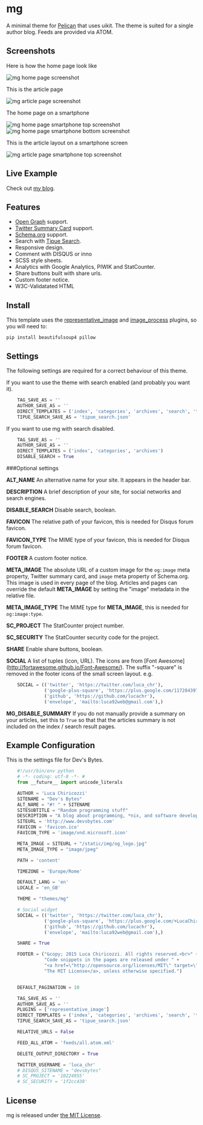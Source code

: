 mg
==============

A minimal theme for [Pelican](http://blog.getpelican.com/) that uses uikit.
The theme is suited for a single author blog. Feeds are provided via ATOM.


Screenshots
--------------

Here is how the home page look like

![mg home page screenshot](https://raw.githubusercontent.com/lucachr/pelican-mg/master/home-page-screenshot.png)

This is the article page

![mg article page screenshot](https://raw.githubusercontent.com/lucachr/pelican-mg/master/article-screenshot.png)

The home page on a smartphone

![mg home page smartphone top screenshot](https://github.com/lucachr/pelican-mg/blob/master/home-page-smartphone-top.png)
![mg home page smartphone bottom screenshot](https://github.com/lucachr/pelican-mg/blob/master/home-page-smartphone-bottom.png)

This is the article layout on a smartphone screen

![mg article page smartphone top screenshot](https://raw.githubusercontent.com/lucachr/pelican-mg/master/article-page-smartphone-top.png)

Live Example
--------------
Check out [my blog](https://chezsoi.org/lucas).

Features
--------------

* [Open Graph](http://ogp.me) support.
* [Twitter Summary Card](https://dev.twitter.com/cards/types/summary) support.
* [Schema.org](http://schema.org) support.
* Search with [Tipue Search](http://www.tipue.com/search).
* Responsive design.
* Comment with DISQUS or inno
* SCSS style sheets.
* Analytics with Google Analytics, PIWIK and StatCounter.
* Share buttons built with share urls.
* Custom footer notice.
* W3C-Validatated HTML

Install
-------
This template uses the [representative_image](https://github.com/getpelican/pelican-plugins/tree/master/representative_image) and [image_process](https://github.com/getpelican/pelican-plugins/tree/master/image_process) plugins, so you will need to:

    pip install beautifulsoup4 pillow


Settings
--------------

The following settings are required for a correct behaviour of this theme.

If you want to use the theme with search enabled (and probably you want it).

```python
    TAG_SAVE_AS = ''
    AUTHOR_SAVE_AS = ''
    DIRECT_TEMPLATES = ('index', 'categories', 'archives', 'search', 'tipue_search')
    TIPUE_SEARCH_SAVE_AS = 'tipue_search.json'
```

If you want to use mg with search disabled.

```python
    TAG_SAVE_AS = ''
    AUTHOR_SAVE_AS = ''
    DIRECT_TEMPLATES = ('index', 'categories', 'archives')
    DISABLE_SEARCH = True
```

###Optional settings

**ALT_NAME**
An alternative name for your site. It appears in the header bar.

**DESCRIPTION**
A brief description of your site, for social networks and search engines.

**DISABLE_SEARCH**
Disable search, boolean.

**FAVICON**
The relative path of your favicon, this is needed for Disqus forum favicon.

**FAVICON_TYPE**
The MIME type of your favicon, this is needed for Disqus forum favicon.

**FOOTER**
A custom footer notice.

**META_IMAGE**
The absolute URL of a custom image for the `og:image` meta property, Twitter
summary card, and `image` meta property of Schema.org. This image is used in
every page of the blog. Articles and pages can override the default
**META_IMAGE** by setting the "image" metadata in the relative file.

**META_IMAGE_TYPE**
The MIME type for **META_IMAGE**, this is needed for `og:image:type`.

**SC_PROJECT**
The StatCounter project number.

**SC_SECURITY**
The StatCounter security code for the project.

**SHARE**
Enable share buttons, boolean.

**SOCIAL**
A list of tuples (icon, URL). The icons are from [Font Awesome]
(http://fortawesome.github.io/Font-Awesome/). The suffix "-square" is removed
in the footer icons of the small screen layout.
e.g.
```python
    SOCIAL = (('twitter', 'https://twitter.com/luca_chr'),
              ('google-plus-square', 'https://plus.google.com/117284397605208270870'),
              ('github', 'https://github.com/lucachr'),
              ('envelope', 'mailto:luca92web@gmail.com'),)
```

**MG_DISABLE_SUMMARY**
If you do not manually provide a summary on your articles, set this to `True` so that that the articles summary is not included on the index / search result pages.

Example Configuration
----------------------

This is the settings file for Dev's Bytes.

```python
    #!/usr/bin/env python
    # -*- coding: utf-8 -*- #
    from __future__ import unicode_literals

    AUTHOR = 'Luca Chiricozzi'
    SITENAME = "Dev's Bytes"
    ALT_NAME = "#! " + SITENAME
    SITESUBTITLE = "Random programming stuff"
    DESCRIPTION = "A blog about programming, *nix, and software development."
    SITEURL = 'http://www.devsbytes.com'
    FAVICON = 'favicon.ico'
    FAVICON_TYPE = 'image/vnd.microsoft.icon'

    META_IMAGE = SITEURL + "/static/img/og_logo.jpg"
    META_IMAGE_TYPE = "image/jpeg"

    PATH = 'content'

    TIMEZONE = 'Europe/Rome'

    DEFAULT_LANG = 'en'
    LOCALE = 'en_GB'

    THEME = "themes/mg"

    # Social widget
    SOCIAL = (('twitter', 'https://twitter.com/luca_chr'),
              ('google-plus-square', 'https://plus.google.com/+LucaChiricozzi'),
              ('github', 'https://github.com/lucachr'),
              ('envelope', 'mailto:luca92web@gmail.com'),)

    SHARE = True

    FOOTER = ("&copy; 2015 Luca Chiricozzi. All rights reserved.<br>" +
              "Code snippets in the pages are released under " +
              "<a href=\"http://opensource.org/licenses/MIT\" target=\"_blank\">" +
              "The MIT License</a>, unless otherwise specified.")


    DEFAULT_PAGINATION = 10

    TAG_SAVE_AS = ''
    AUTHOR_SAVE_AS = ''
    PLUGINS = ['representative_image']
    DIRECT_TEMPLATES = ('index', 'categories', 'archives', 'search', 'tipue_search')
    TIPUE_SEARCH_SAVE_AS = 'tipue_search.json'

    RELATIVE_URLS = False

    FEED_ALL_ATOM = 'feeds/all.atom.xml'

    DELETE_OUTPUT_DIRECTORY = True

    TWITTER_USERNAME = 'luca_chr'
    # DISQUS_SITENAME = "devsbytes"
    # SC_PROJECT = '10224955'
    # SC_SECURITY = '1f2cc438'

```

License
---------

mg is released under [the MIT License](http://opensource.org/licenses/MIT).
